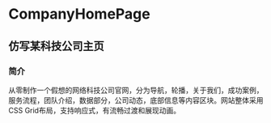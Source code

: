 # CompanyHomePage
## 仿写某科技公司主页
### 简介
从零制作一个假想的网络科技公司官网，分为导航，轮播，关于我们，成功案例，服务流程，团队介绍，数据部分，公司动态，底部信息等内容区块。网站整体采用CSS Grid布局，支持响应式，有流畅过渡和展现动画。